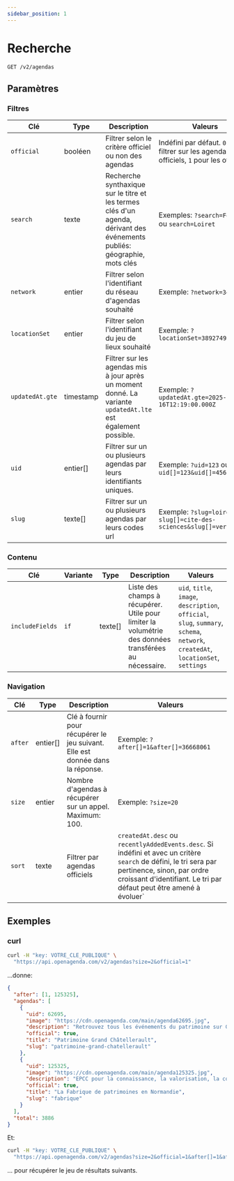 ```yaml
---
sidebar_position: 1
---
```


# Recherche

```bash
GET /v2/agendas
```

## Paramètres

### Filtres

| Clé            | Type      | Description | Valeurs |
|----------------|-----------|-------------|---------|
|`official`      | booléen   | Filtrer selon le critère officiel ou non des agendas | Indéfini par défaut. `0` pour filtrer sur les agendas non-officiels, `1` pour les officiels. |
|`search`        | texte     | Recherche synthaxique sur le titre et les termes clés d'un agenda, dérivant des événements publiés: géographie, mots clés | Exemples: `?search=Festival` ou `search=Loiret` |
|`network`       | entier    | Filtrer selon l'identifiant du réseau d'agendas souhaité | Exemple: `?network=34480426` |
|`locationSet`   | entier    | Filtrer selon l'identifiant du jeu de lieux souhaité | Exemple: `?locationSet=3892749` |
|`updatedAt.gte` | timestamp | Filtrer sur les agendas mis à jour après un moment donné. La variante `updatedAt.lte` est également possible. | Exemple: `?updatedAt.gte=2025-07-16T12:19:00.000Z` |
|`uid`           | entier[]  | Filtrer sur un ou plusieurs agendas par leurs identifiants uniques. | Exemple: `?uid=123` ou `?uid[]=123&uid[]=456` |
|`slug`          | texte[]   | Filtrer sur un ou plusieurs agendas par leurs codes url | Exemple: `?slug=loiret` ou `slug[]=cite-des-sciences&slug[]=versailles` |

### Contenu

| Clé | Variante | Type | Description | Valeurs |
|-----|----------------|------|-------------|---------|
| `includeFields` | `if` | texte[] | Liste des champs à récupérer. Utile pour limiter la volumétrie des données transférées au nécessaire. | `uid`, `title`, `image`, `description`, `official`, `slug`, `summary`, `schema`, `network`, `createdAt`, `locationSet`, `settings`|

### Navigation

| Clé     | Type     | Description                                                                   | Valeurs                                                                                                                                                                                                               |
|---------|----------|-------------------------------------------------------------------------------|-----------------------------------------------------------------------------------------------------------------------------------------------------------------------------------------------------------------------|
| `after` | entier[] | Clé à fournir pour récupérer le jeu suivant. Elle est donnée dans la réponse. | Exemple: `?after[]=1&after[]=36668061`                                                                                                                                                                                |
| `size`  | entier   | Nombre d'agendas à récupérer sur un appel. Maximum: 100.                      | Exemple: `?size=20`                                                                                                                                                                                                   |
| `sort`  | texte    | Filtrer par agendas officiels                                                 | `createdAt.desc` ou `recentlyAddedEvents.desc`. Si indéfini et avec un critère `search` de défini, le tri sera par pertinence, sinon, par ordre croissant d'identifiant. Le tri par défaut peut être amené à évoluer` |


## Exemples

### curl

```bash
curl -H "key: VOTRE_CLE_PUBLIQUE" \
  "https://api.openagenda.com/v2/agendas?size=2&official=1"
```

...donne:

```json
{
  "after": [1, 125325],
  "agendas": [
    {
      "uid": 62695,
      "image": "https://cdn.openagenda.com/main/agenda62695.jpg",
      "description": "Retrouvez tous les événements du patrimoine sur Grand Châtellerault",
      "official": true,
      "title": "Patrimoine Grand Châtellerault",
      "slug": "patrimoine-grand-chatellerault"
    },
    {
      "uid": 125325,
      "image": "https://cdn.openagenda.com/main/agenda125325.jpg",
      "description": "EPCC pour la connaissance, la valorisation, la conservation et la restauration des patrimoines ethnologique et muséographique en Normandie.",
      "official": true,
      "title": "La Fabrique de patrimoines en Normandie",
      "slug": "fabrique"
    }
  ],
  "total": 3886
}
```

Et:

```bash
curl -H "key: VOTRE_CLE_PUBLIQUE" \
  "https://api.openagenda.com/v2/agendas?size=2&official=1&after[]=1&after[]=125325"
```

... pour récupérer le jeu de résultats suivants.